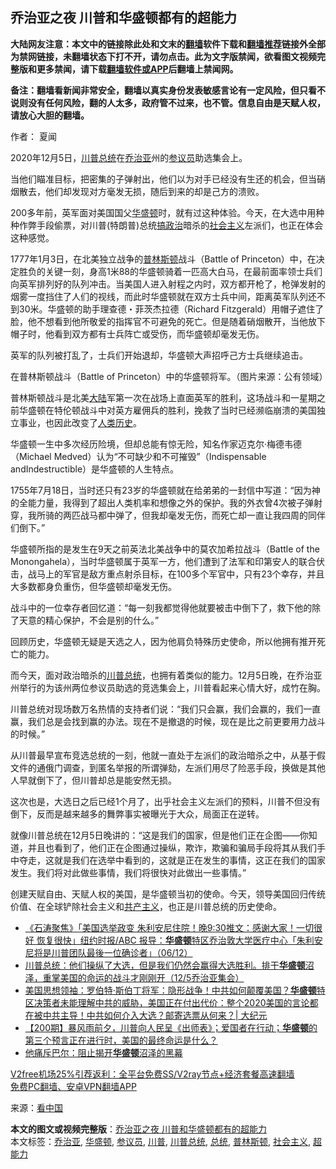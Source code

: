  <h2>乔治亚之夜 川普和华盛顿都有的超能力</h2> <p class="notice"><b>大陆网友注意：本文中的链接除此处和文末的<a href="https://github.com/bannedbook/fanqiang" >翻墙</a>软件下载和<a href="https://github.com/killgcd/justmysocks/blob/master/README.md">翻墙推荐</a>链接外全部为禁网链接，未翻墙状态下打不开，请勿点击。此为文字版禁闻，欲看图文视频完整版和更多禁闻，请下载<a href="https://github.com/bannedbook/fanqiang">翻墙软件或APP</a>后翻墙上禁闻网。</p><p>备注：翻墙看新闻非常安全，翻墙以真实身份发表敏感言论有一定风险，但只看不说则没有任何风险，翻的人太多，政府管不过来，也不管。信息自由是天赋人权，请放心大胆的翻墙。</b></p>  <div class="entry"> <p>作者： 夏闻</p> <p id="conimg">2020年12月5日，<a href="https://www.bannedbook.org/bnews/tag/%e5%b7%9d%e6%99%ae/" class="st_tag internal_tag" rel="tag" title="标签 川普 下的日志">川普</a><a href="https://www.bannedbook.org/bnews/tag/%e6%80%bb%e7%bb%9f/" class="st_tag internal_tag" rel="tag" title="标签 总统 下的日志">总统</a>在<a href="https://www.bannedbook.org/bnews/tag/%E4%B9%94%E6%B2%BB%E4%BA%9A/" class="st_tag internal_tag" rel="tag" title="标签 乔治亚 下的日志">乔治亚</a>州的<a href="https://www.bannedbook.org/bnews/tag/%e5%8f%82%e8%ae%ae%e5%91%98/" class="st_tag internal_tag" rel="tag" title="标签 参议员 下的日志">参议员</a>助选集会上。</p> <p>当他们瞄准目标，把密集的子弹射出，他们以为对手已经没有生还的机会，但当硝烟散去，他们却发现对方毫发无损，随后到来的却是己方的溃败。</p> <p>200多年前，英军面对美国国父<a href="https://www.bannedbook.org/bnews/tag/%e5%8d%8e%e7%9b%9b%e9%a1%bf/" class="st_tag internal_tag" rel="tag" title="标签 华盛顿 下的日志">华盛顿</a>时，就有过这种体验。今天，在大选中用种种作弊手段偷票，对川普(特朗普)总统<span class='wp_keywordlink'><a href="https://www.bannedbook.org/forum11/topic331.html" title="禁片：搞政治" target="_blank">搞政治</a></span>暗杀的<a href="https://www.bannedbook.org/bnews/tag/%e7%a4%be%e4%bc%9a%e4%b8%bb%e4%b9%89/" class="st_tag internal_tag" rel="tag" title="标签 社会主义 下的日志">社会主义</a>左派们，也正在体会这种感觉。</p> <p>1777年1月3日，在北美独立战争的<a href="https://www.bannedbook.org/bnews/tag/%E6%99%AE%E6%9E%97%E6%96%AF%E9%A1%BF/" class="st_tag internal_tag" rel="tag" title="标签 普林斯顿 下的日志">普林斯顿</a>战斗（Battle of Princeton）中，在决定胜负的关键一刻，身高1米88的华盛顿骑着一匹高大白马，在最前面率领士兵们向英军排列好的队列冲击。当美国人进入射程之内时，双方都开枪了，枪弹发射的烟雾一度挡住了人们的视线，而此时华盛顿就在双方士兵中间，距离英军队列还不到30米。华盛顿的助手理查德・菲茨杰拉德（Richard Fitzgerald）用帽子遮住了脸，他不想看到他所敬爱的指挥官不可避免的死亡。但是随着硝烟散开，当他放下帽子时，他看到双方都有士兵阵亡或受伤，而华盛顿却毫发无伤。</p>  <p>英军的队列被打乱了，士兵们开始退却，华盛顿大声招呼己方士兵继续追击。</p> <p>在普林斯顿战斗（Battle of Princeton）中的华盛顿将军。（图片来源：公有领域）</p> <p>普林斯顿战斗是北美<span class='wp_keywordlink_affiliate'><a href="https://www.bannedbook.org/" title="大陆" target="_blank">大陆</a></span>军第一次在战场上直面英军的胜利，这场战斗和一星期之前华盛顿在特伦顿战斗中对英方雇佣兵的胜利，挽救了当时已经濒临崩溃的美国独立事业，也因此改变了<span class='wp_keywordlink'><a href="https://www.bannedbook.org/forum3/topic1750.html" title="考古学禁区-被掩藏的人类历史" target="_blank">人类历史</a></span>。</p> <p>华盛顿一生中多次经历险境，但却总能有惊无险，知名作家迈克尔·梅德韦德（Michael Medved）认为“不可缺少和不可摧毁”（Indispensable andIndestructible）是华盛顿的人生特点。</p> <p>1755年7月18日，当时还只有23岁的华盛顿就在给弟弟的一封信中写道：“因为神的全能力量，我得到了超出人类机率和想像之外的保护。我的外衣曾4次被子弹射穿，我所骑的两匹战马都中弹了，但我却毫发无伤，而死亡却一直让我四周的同伴们倒下。”</p>  <p>华盛顿所指的是发生在9天之前英法北美战争中的莫农加希拉战斗（Battle of the Monongahela），当时华盛顿属于英军一方，他们遭到了法军和印第安人的联合伏击，战马上的军官是敌方重点射杀目标，在100多个军官中，只有23个幸存，并且大多数都身负重伤，但华盛顿却毫发无伤。</p> <p>战斗中的一位幸存者回忆道：“每一刻我都觉得他就要被击中倒下了，救下他的除了天意的精心保护，不会是别的什么。”</p> <p>回顾历史，华盛顿无疑是天选之人，因为他肩负特殊历史使命，所以他拥有推开死亡的能力。</p> <p>而今天，面对政治暗杀的<a href="https://www.bannedbook.org/bnews/tag/%E5%B7%9D%E6%99%AE%E6%80%BB%E7%BB%9F/" class="st_tag internal_tag" rel="tag" title="标签 川普总统 下的日志">川普总统</a>，也拥有着类似的能力。12月5日晚，在乔治亚州举行的为该州两位参议员助选的竞选集会上，川普看起来心情大好，成竹在胸。</p> <p>川普总统对现场数万名热情的支持者们说：“我们只会赢，我们会赢的，我们一直赢，我们总是会找到赢的办法。现在不是撤退的时候，现在是比之前更要用力战斗的时候。”</p>  <p>从川普最早宣布竞选总统的一刻，他就一直处于左派们的政治暗杀之中，从基于假文件的通俄门调查，到匿名举报的所谓弹劾，左派们用尽了险恶手段，换做是其他人早就倒下了，但川普却总是能安然无损。</p> <p>这次也是，大选日之后已经1个月了，出乎社会主义左派们的预料，川普不但没有倒下，反而是越来越多的舞弊事实被曝光于大众，局面正在逆转。</p> <p>就像川普总统在12月5日晚讲的：“这是我们的国家，但是他们正在企图——你知道，并且也看到了，他们正在企图通过操纵，欺诈，欺骗和骗局手段将其从我们手中夺走，这就是我们在选举中看到的，这就是正在发生的事情，这正在我们的国家发生。我们将对此做些事情，我们将很快对此做出一些事情。”</p> <p>创建天赋自由、天赋人权的美国，是华盛顿当初的使命。今天，领导美国回归传统价值、在全球铲除社会主义和<span class='wp_keywordlink'><a href="https://www.bannedbook.org/forum2/topic6177.html" title="《共产主义的终极目的》" target="_blank">共产主义</a></span>，也正是川普总统的历史使命。</p> <ul class='op-related-articles' title='相关阅读'> <li><a href='https://www.bannedbook.org/bnews/bannedvideo/20201207/1443479.html' target='_blank'>《石涛聚焦》「美国选举政变 朱利安尼住院！晚9:30推文：感谢大家！一切很好 恢复很快」纽约时报/ABC 报导：<b>华盛顿</b>特区乔治敦大学医疗中心「朱利安尼将是川普团队最後一位确诊者」（06/12）</a></li> <li><a href='https://www.bannedbook.org/bnews/bannedvideo/20201207/1443416.html' target='_blank'>川普总统：他们操纵了大选，但是我们仍然会赢得大选胜利。排干<b>华盛顿</b>沼泽，重掌美国的命运的战斗才刚刚开（12/5乔治亚集会）</a></li> <li><a href='https://www.bannedbook.org/bnews/cbnews/20201204/1441848.html' target='_blank'>美国思想领袖：罗伯特·斯伯丁将军：隐形战争！中共如何颠覆美国？<b>华盛顿</b>特区决策者未能理解中共的威胁，美国正在付出代价：整个2020美国的言论都在被中共主导！中共如何介入大选？邮寄选票从何来？| 大纪元</a></li> <li><a href='https://www.bannedbook.org/bnews/cbnews/20201203/1441380.html' target='_blank'>【200期】暴风雨前夕，川普向人民呈《出师表》；爱国者在行动；<b>华盛顿</b>的第三个预言正在进行时，美国的最终命运是什么？</a></li> <li><a href='https://www.bannedbook.org/bnews/comments/20201203/1441299.html' target='_blank'>他痛斥巴尔：阻止揭开<b>华盛顿</b>沼泽的黑幕</a></li> </ul> <p class="texttj"> <a href="https://www.bannedbook.org/forum23/topic22702.html" target="_blank">V2free机场25%引荐返利：全平台免费SS/V2ray节点+经济套餐高速翻墙</a><br/> <a href="https://github.com/bannedbook/fanqiang/wiki/%E7%A6%81%E9%97%BB%E7%BD%91%E5%AE%89%E5%8D%93%E7%BF%BB%E5%A2%99%E6%96%B0%E9%97%BBAPP" target="_blank">免费PC翻墙、安卓VPN翻墙APP</a></p><p> 来源：<span class='wp_keywordlink_affiliate'><a href="https://www.secretchina.com/" title="看中国" target="_blank">看中国</a></span> </p> <a name='sharetosocial'></a>       <div><b>本文的图文或视频完整版</b>：<a href='https://www.bannedbook.org/bnews/comments/20201207/1443515.html'>乔治亚之夜 川普和华盛顿都有的超能力</a></div>  </div><!--END ENTRY--> <div class="postfooter"> <div>本文标签：<a href="https://www.bannedbook.org/bnews/tag/%E4%B9%94%E6%B2%BB%E4%BA%9A/" rel="tag">乔治亚</a>, <a href="https://www.bannedbook.org/bnews/tag/%e5%8d%8e%e7%9b%9b%e9%a1%bf/" rel="tag">华盛顿</a>, <a href="https://www.bannedbook.org/bnews/tag/%e5%8f%82%e8%ae%ae%e5%91%98/" rel="tag">参议员</a>, <a href="https://www.bannedbook.org/bnews/tag/%e5%b7%9d%e6%99%ae/" rel="tag">川普</a>, <a href="https://www.bannedbook.org/bnews/tag/%E5%B7%9D%E6%99%AE%E6%80%BB%E7%BB%9F/" rel="tag">川普总统</a>, <a href="https://www.bannedbook.org/bnews/tag/%e6%80%bb%e7%bb%9f/" rel="tag">总统</a>, <a href="https://www.bannedbook.org/bnews/tag/%E6%99%AE%E6%9E%97%E6%96%AF%E9%A1%BF/" rel="tag">普林斯顿</a>, <a href="https://www.bannedbook.org/bnews/tag/%e7%a4%be%e4%bc%9a%e4%b8%bb%e4%b9%89/" rel="tag">社会主义</a>, <a href="https://www.bannedbook.org/bnews/tag/%E8%B6%85%E8%83%BD%E5%8A%9B/" rel="tag">超能力</a></div>  </div><!--END POSTFOOTER--> 